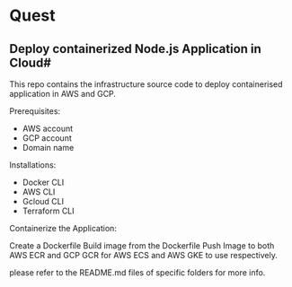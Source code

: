 # Quest

## Deploy containerized Node.js Application in Cloud#

This repo contains the infrastructure source code to deploy containerised application in AWS and GCP.

Prerequisites:
  - AWS account
  - GCP account
  - Domain name
  
Installations:
  - Docker CLI
  - AWS CLI
  - Gcloud CLI
  - Terraform CLI

Containerize the Application:

Create a Dockerfile
Build image from the Dockerfile
Push Image to both AWS ECR and GCP GCR for AWS ECS and AWS GKE to use respectively.

please refer to the README.md files of specific folders for more info.

